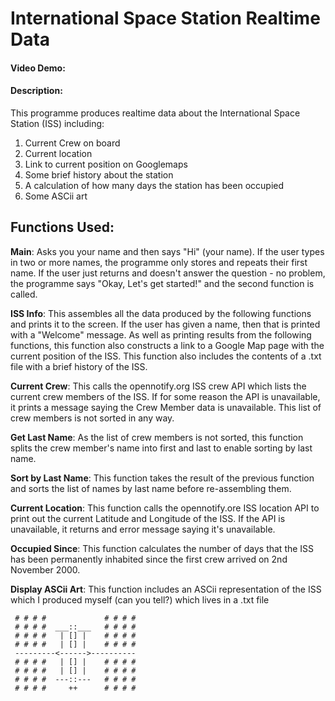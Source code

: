 # International Space Station Realtime Data

#### Video Demo:  <URL HERE>

#### Description:
This programme produces realtime data about the International Space Station (ISS) including:
1. Current Crew on board
2. Current location
3. Link to current position on Googlemaps
4. Some brief history about the station
5. A calculation of how many days the station has been occupied
6. Some ASCii art

## Functions Used:


**Main**: Asks you your name and then says "Hi" (your name). If the user types in two or more names, the programme only stores and repeats their first name. If the user just returns and doesn't answer the question - no problem, the programme says "Okay, Let's get started!" and the second function is called.

**ISS Info**: This assembles all the data produced by the following functions and prints it to the screen. If the user has given a name, then that is printed with a "Welcome" message. As well as printing results from the following functions, this function also constructs a link to a Google Map page with the current position of the ISS. This function also includes the contents of a .txt file with a brief history of the ISS.

**Current Crew**: This calls the opennotify.org ISS crew API which lists the current crew members of the ISS. If for some reason the API is unavailable, it prints a message saying the Crew Member data is unavailable. This list of crew members is not sorted in any way.

**Get Last Name**: As the list of crew members is not sorted, this function splits the crew member's name into first and last to enable sorting by last name.

**Sort by Last Name**: This function takes the result of the previous function and sorts the list of names by last name before re-assembling them.

**Current Location**: This function calls the opennotify.ore ISS location API to print out the current Latitude and Longitude of the ISS. If the API is unavailable, it returns and error message saying it's unavailable.

**Occupied Since**: This function calculates the number of days that the ISS has been permanently inhabited since the first crew arrived on 2nd November 2000.

**Display ASCii Art**: This function includes an ASCii representation of the ISS which I produced myself (can you tell?) which lives in a .txt file


```
 # # # #             # # # #
 # # # #  ___::___   # # # #
 # # # #   | [] |    # # # #
 # # # #   | [] |    # # # #
 ---------<------>----------
 # # # #   | [] |    # # # #
 # # # #   | [] |    # # # #
 # # # #  ---::---   # # # #
 # # # #     ++      # # # #
```
